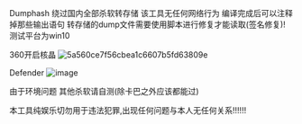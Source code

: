 Dumphash 绕过国内全部杀软转存储 该工具无任何网络行为
编译完成后可以注释掉那些输出语句 转存储的dump文件需要使用脚本进行修复才能读取(签名修复)!
测试平台为win10

360开启核晶
![5a560ce7f56cbea1c6607b5fd63809e](https://github.com/user-attachments/assets/0f901c63-b774-4e28-ad2b-1ecfdcb5b662)

Defender
![image](https://github.com/user-attachments/assets/042accc7-ec10-432f-84d9-30a2feb2bfd7)

由于环境问题 其他杀软请自测(除卡巴之外应该都能过)

本工具纯娱乐切勿用于违法犯罪,出现任何问题与本人无任何关系!!!!!!
